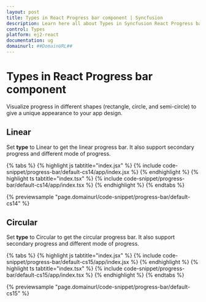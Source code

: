 ```yaml
---
layout: post
title: Types in React Progress bar component | Syncfusion
description: Learn here all about Types in Syncfusion React Progress bar component of Syncfusion Essential JS 2 and more.
control: Types 
platform: ej2-react
documentation: ug
domainurl: ##DomainURL##
---
```


# Types in React Progress bar component

Visualize progress in different shapes (rectangle, circle, and semi-circle) to give a unique appearance to your app design.

## Linear

Set **type** to Linear to get the linear progress bar. It also support secondary progress and different mode of progress.

{% tabs %}
{% highlight js tabtitle="index.jsx" %}
{% include code-snippet/progress-bar/default-cs14/app/index.jsx %}
{% endhighlight %}
{% highlight ts tabtitle="index.tsx" %}
{% include code-snippet/progress-bar/default-cs14/app/index.tsx %}
{% endhighlight %}
{% endtabs %}

 {% previewsample "page.domainurl/code-snippet/progress-bar/default-cs14" %}

## Circular

Set **type** to Circular to get the circular progress bar. It also support secondary progress and different mode of progress.

{% tabs %}
{% highlight js tabtitle="index.jsx" %}
{% include code-snippet/progress-bar/default-cs15/app/index.jsx %}
{% endhighlight %}
{% highlight ts tabtitle="index.tsx" %}
{% include code-snippet/progress-bar/default-cs15/app/index.tsx %}
{% endhighlight %}
{% endtabs %}

 {% previewsample "page.domainurl/code-snippet/progress-bar/default-cs15" %}